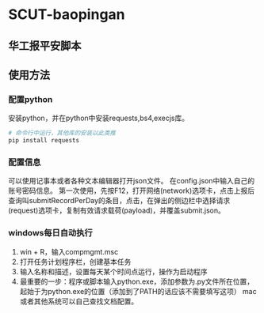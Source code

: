 # SCUT-baopingan
## 华工报平安脚本
## 使用方法
### 配置python
安装python，并在python中安装requests,bs4,execjs库。
```bash
# 命令行中运行，其他库的安装以此类推
pip install requests
```

### 配置信息
可以使用记事本或者各种文本编辑器打开json文件。
在config.json中输入自己的账号密码信息。
第一次使用，先按F12，打开网络(network)选项卡，点击上报后查询叫submitRecordPerDay的条目，点击，在弹出的侧边栏中选择请求(request)选项卡，复制有效请求载荷(payload)，并覆盖submit.json。

### windows每日自动执行
1. win + R，输入compmgmt.msc
2. 打开任务计划程序栏，创建基本任务
3. 输入名称和描述，设置每天某个时间点运行，操作为启动程序
4. 最重要的一步：程序或脚本输入python.exe，添加参数为.py文件所在位置，起始于为python.exe的位置（添加到了PATH的话应该不需要填写这项）
mac或者其他系统可以自己查找文档配置。